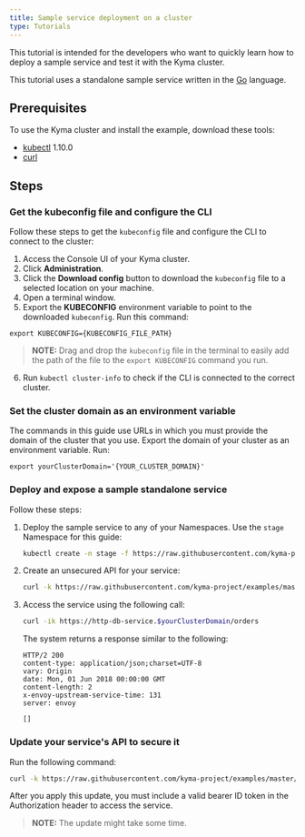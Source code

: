 ```yaml
---
title: Sample service deployment on a cluster
type: Tutorials
---
```


This tutorial is intended for the developers who want to quickly learn how to deploy a sample service and test it with the Kyma cluster.

This tutorial uses a standalone sample service written in the [Go](http://golang.org) language.

## Prerequisites

To use the Kyma cluster and install the example, download these tools:

- [kubectl](https://kubernetes.io/docs/tasks/tools/install-kubectl/) 1.10.0
- [curl](https://github.com/curl/curl)

## Steps

### Get the kubeconfig file and configure the CLI

Follow these steps to get the `kubeconfig` file and configure the CLI to connect to the cluster:

1. Access the Console UI of your Kyma cluster.
2. Click **Administration**.
3. Click the **Download config** button to download the `kubeconfig` file to a selected location on your machine.
4. Open a terminal window.
5. Export the **KUBECONFIG** environment variable to point to the downloaded `kubeconfig`. Run this command:
  ```
  export KUBECONFIG={KUBECONFIG_FILE_PATH}
  ```
  >**NOTE:** Drag and drop the `kubeconfig` file in the terminal to easily add the path of the file to the `export KUBECONFIG` command you run.

6. Run `kubectl cluster-info` to check if the CLI is connected to the correct cluster.

### Set the cluster domain as an environment variable

The commands in this guide use URLs in which you must provide the domain of the cluster that you use.
Export the domain of your cluster as an environment variable. Run:  
  ```
  export yourClusterDomain='{YOUR_CLUSTER_DOMAIN}'
  ```

### Deploy and expose a sample standalone service

Follow these steps:

1. Deploy the sample service to any of your Namespaces. Use the `stage` Namespace for this guide:

   ```bash
   kubectl create -n stage -f https://raw.githubusercontent.com/kyma-project/examples/master/http-db-service/deployment/deployment.yaml
   ```

2. Create an unsecured API for your service:

   ```bash
   curl -k https://raw.githubusercontent.com/kyma-project/examples/master/gateway/service/api-without-auth.yaml |  sed "s/.kyma.local/.$yourClusterDomain/" | kubectl apply -n stage -f -
   ```

3. Access the service using the following call:
   ```bash
   curl -ik https://http-db-service.$yourClusterDomain/orders
   ```

   The system returns a response similar to the following:
   ```
   HTTP/2 200
   content-type: application/json;charset=UTF-8
   vary: Origin
   date: Mon, 01 Jun 2018 00:00:00 GMT
   content-length: 2
   x-envoy-upstream-service-time: 131
   server: envoy

   []
   ```

### Update your service's API to secure it

Run the following command:

   ```bash
   curl -k https://raw.githubusercontent.com/kyma-project/examples/master/gateway/service/api-with-auth.yaml |  sed "s/.kyma.local/.$yourClusterDomain/" | kubectl apply -n stage -f -
   ```
After you apply this update, you must include a valid bearer ID token in the Authorization header to access the service.

>**NOTE:** The update might take some time.
